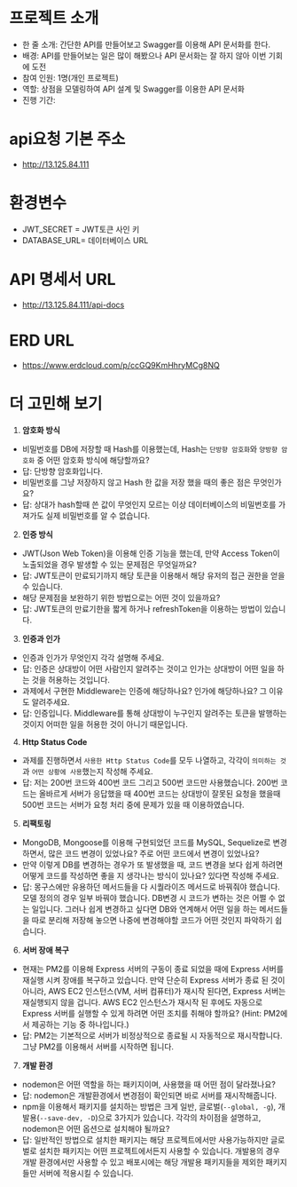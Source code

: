 # 프로젝트 소개
- 한 줄 소개: 간단한 API를 만들어보고 Swagger를 이용해 API 문서화를 한다.
- 배경: API를 만들어보는 일은 많이 해봤으나 API 문서화는 잘 하지 않아 이번 기회에 도전
- 참여 인원: 1명(개인 프로젝트)
- 역할: 상점을 모델링하여 API 설계 및 Swagger를 이용한 API 문서화
- 진행 기간: 
# api요청 기본 주소
- http://13.125.84.111

# 환경변수
- JWT_SECRET = JWT토큰 사인 키
- DATABASE_URL= 데이터베이스 URL

# API 명세서 URL
- http://13.125.84.111/api-docs

# ERD URL
- https://www.erdcloud.com/p/ccGQ9KmHhryMCg8NQ

# 더 고민해 보기

1. **암호화 방식**
- 비밀번호를 DB에 저장할 때 Hash를 이용했는데, Hash는 `단방향 암호화`와 `양방향 암호화` 중 어떤 암호화 방식에 해당할까요?
- 답: 단방향 암호화입니다.
- 비밀번호를 그냥 저장하지 않고 Hash 한 값을 저장 했을 때의 좋은 점은 무엇인가요?
- 답: 상대가 hash할때 쓴 값이 무엇인지 모르는 이상 데이터베이스의 비밀번호를 가져가도 실제 비밀번호를 알 수 없습니다.

2. **인증 방식**
- JWT(Json Web Token)을 이용해 인증 기능을 했는데, 만약 Access Token이 노출되었을 경우 발생할 수 있는 문제점은 무엇일까요?
- 답: JWT토큰이 만료되기까지 해당 토큰을 이용해서 해당 유저의 접근 권한을 얻을 수 있습니다.
- 해당 문제점을 보완하기 위한 방법으로는 어떤 것이 있을까요?
- 답: JWT토큰의 만료기한을 짧게 하거나 refreshToken을 이용하는 방법이 있습니다.
3. **인증과 인가**
- 인증과 인가가 무엇인지 각각 설명해 주세요.
- 답: 인증은 상대방이 어떤 사람인지 알려주는 것이고 인가는 상대방이 어떤 일을 하는 것을 허용하는 것입니다.
- 과제에서 구현한 Middleware는 인증에 해당하나요? 인가에 해당하나요? 그 이유도 알려주세요.
- 답: 인증입니다. Middleware를 통해 상대방이 누구인지 알려주는 토큰을 발행하는 것이지 어떠한 일을 허용한 것이 아니기 때문입니다.

4. **Http Status Code**
- 과제를 진행하면서 `사용한 Http Status Code`를 모두 나열하고, 각각이 `의미하는 것`과 `어떤 상황에 사용`했는지 작성해 주세요.
- 답: 저는 200번 코드와 400번 코드 그리고 500번 코드만 사용했습니다. 200번 코드는 올바르게 서버가 응답했을 때 400번 코드는 상대방이 잘못된 요청을 했을때 500번 코드는 서버가 요청 처리 중에 문제가 있을 때 이용하였습니다. 

5. **리팩토링**
- MongoDB, Mongoose를 이용해 구현되었던 코드를 MySQL, Sequelize로 변경하면서, 많은 코드 변경이 있었나요? 주로 어떤 코드에서 변경이 있었나요?
- 만약 이렇게 DB를 변경하는 경우가 또 발생했을 때, 코드 변경을 보다 쉽게 하려면 어떻게 코드를 작성하면 좋을 지 생각나는 방식이 있나요? 있다면 작성해 주세요.
- 답: 몽구스에만 유용하던 메서드들을 다 시퀄라이즈 메서드로 바꿔줘야 했습니다. 모델 정의의 경우 일부 바꿔야 했습니다. DB변경 시 코드가 변하는 것은 어쩔 수 없는 일입니다. 그러나 쉽게 변경하고 싶다면 DB와 연계해서 어떤 일을 하는 메서드들을 따로 분리해 저장해 놓으면 나중에 변경해야할 코드가 어떤 것인지 파악하기 쉽습니다. 


6. **서버 장애 복구**
- 현재는 PM2를 이용해 Express 서버의 구동이 종료 되었을 때에 Express 서버를 재실행 시켜 장애를 복구하고 있습니다. 만약 단순히 Express 서버가 종료 된 것이 아니라, AWS EC2 인스턴스(VM, 서버 컴퓨터)가 재시작 된다면, Express 서버는 재실행되지 않을 겁니다. AWS EC2 인스턴스가 재시작 된 후에도 자동으로 Express 서버를 실행할 수 있게 하려면 어떤 조치를 취해야 할까요?
(Hint: PM2에서 제공하는 기능 중 하나입니다.)
- 답: PM2는 기본적으로 서버가 비정상적으로 종료될 시 자동적으로 재시작합니다. 그냥 PM2를 이용해서 서버를 시작하면 됩니다.

7. **개발 환경**
- nodemon은 어떤 역할을 하는 패키지이며, 사용했을 때 어떤 점이 달라졌나요?
- 답: nodemon은 개발환경에서 변경점이 확인되면 바로 서버를 재시작해줍니다.
- npm을 이용해서 패키지를 설치하는 방법은 크게 일반, 글로벌(`--global, -g`), 개발용(`--save-dev, -D`)으로 3가지가 있습니다. 각각의 차이점을 설명하고, nodemon은 어떤 옵션으로 설치해야 될까요?
- 답: 일반적인 방법으로 설치한 패키지는 해당 프로젝트에서만 사용가능하지만 글로벌로 설치한 패키지는 어떤 프로젝트에서든지 사용할 수 있습니다. 개발용의 경우 개발 환경에서만 사용할 수 있고 배포시에는 해당 개발용 패키지들을 제외한 패키지들만 서버에 적용시킬 수 있습니다.

